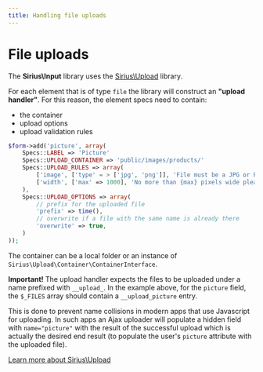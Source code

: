 ```yaml
---
title: Handling file uploads
---
```


# File uploads

The **Sirius\Input** library uses the [Sirius\Upload](http://github.com/siriusphp/upload) library.

For each element that is of type `file` the library will construct an __"upload handler"__. For this reason, the element specs need to contain:

- the container
- upload options
- upload validation rules

```php
$form->add('picture', array(
    Specs::LABEL => 'Picture'
	Specs::UPLOAD_CONTAINER => 'public/images/products/'
	Specs::UPLOAD_RULES => array(
		['image', ['type' = > ['jpg', 'png']], 'File must be a JPG or PNG']
		['width', ['max' => 1000], 'No more than {max} pixels wide please']
	),
	Specs::UPLOAD_OPTIONS => array(
		// prefix for the uploaded file
		'prefix' => time(),
		// overwrite if a file with the same name is already there
		'overwrite' => true,
	)
));

```

The container can be a local folder or an instance of `Sirius\Upload\Container\ContainerInterface`.

**Important!** The upload handler expects the files to be uploaded under a name prefixed with `__upload_`. In the example above, for the `picture` field, the `$_FILES` array should contain a `__upload_picture` entry.

This is done to prevent name collisions in modern apps that use Javascript for uploading. In such apps an Ajax uploader will populate a hidden field with `name="picture"` with the result of the successful upload which is actually the desired end result (to populate the user's `picture` attribute with the uploaded file).

[Learn more about Sirius\Upload](http://www.sirius.ro/php/sirius/upload)
